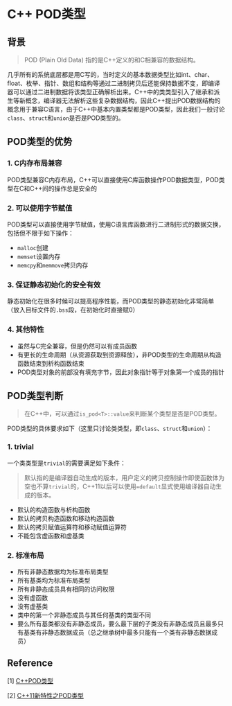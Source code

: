 # C++ POD类型

## 背景

> POD (Plain Old Data) 指的是C++定义的和C相兼容的数据结构。

几乎所有的系统底层都是用C写的，当时定义的基本数据类型比如int、char、float、枚举、指针、数组和结构等通过二进制拷贝后还能保持数据不变，即编译器可以通过二进制数据将该类型正确解析出来。C++中的类类型引入了继承和派生等新概念，编译器无法解析这些复杂数据结构，因此C++提出POD数据结构的概念用于兼容C语言，由于C++中基本内置类型都是POD类型，因此我们一般讨论`class`、`struct`和`union`是否是POD类型的。

## POD类型的优势

### 1. C内存布局兼容

POD类型兼容C内存布局，C++可以直接使用C库函数操作POD数据类型，POD类型在C和C++间的操作总是安全的

### 2. 可以使用字节赋值

POD类型可以直接使用字节赋值，使用C语言库函数进行二进制形式的数据交换，包括但不限于如下操作：

- `malloc`创建
- `memset`设置内存
- `memcpy`和`memmove`拷贝内存

### 3. 保证静态初始化的安全有效

静态初始化在很多时候可以提高程序性能，而POD类型的静态初始化非常简单（放入目标文件的`.bss`段，在初始化时直接赋0）

### 4. 其他特性

- 虽然与C完全兼容，但是仍然可以有成员函数
- 有更长的生命周期（从资源获取到资源释放），非POD类型的生命周期从构造函数结束到析构函数结束
- POD类型对象的前部没有填充字节，因此对象指针等于对象第一个成员的指针

## POD类型判断

> 在C++中，可以通过`is_pod<T>::value`来判断某个类型是否是POD类型。

POD类型的具体要求如下（这里只讨论类类型，即`class`、`struct`和`union`）：

### 1. trivial

一个类类型是`trivial`的需要满足如下条件：

>  默认指的是编译器自动生成的版本，用户定义的拷贝控制操作即使函数体为空也不算`trivial`的，C++11以后可以使用`=default`显式使用编译器自动生成的版本。 

- 默认的构造函数与析构函数
- 默认的拷贝构造函数和移动构造函数
- 默认的拷贝赋值运算符和移动赋值运算符
- 不能包含虚函数和虚基类

### 2. 标准布局

- 所有非静态数据均为标准布局类型
- 所有基类均为标准布局类型
- 所有非静态成员具有相同的访问权限
- 没有虚函数
- 没有虚基类
- 类中的第一个非静态成员与其任何基类的类型不同
- 要么所有基类都没有非静态成员，要么最下层的子类没有非静态成员且最多只有基类有非静态数据成员（总之继承树中最多只能有一个类有非静态数据成员）

## Reference

[1] [C++POD类型](https://cloud.tencent.com/developer/article/1814242)

[2] [C++11新特性之POD类型](https://blog.csdn.net/Jxianxu/article/details/80524526)